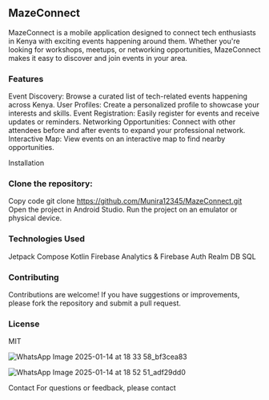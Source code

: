 
## MazeConnect
MazeConnect is a mobile application designed to connect tech enthusiasts in Kenya with exciting events happening around them. Whether you're looking for workshops, meetups, or networking opportunities, MazeConnect makes it easy to discover and join events in your area.

### Features
Event Discovery: Browse a curated list of tech-related events happening across Kenya.
User Profiles: Create a personalized profile to showcase your interests and skills.
Event Registration: Easily register for events and receive updates or reminders.
Networking Opportunities: Connect with other attendees before and after events to expand your professional network.
Interactive Map: View events on an interactive map to find nearby opportunities.

Installation
### Clone the repository:

Copy code
git clone https://github.com/Munira12345/MazeConnect.git
Open the project in Android Studio.
Run the project on an emulator or physical device.

### Technologies Used
Jetpack Compose
Kotlin
Firebase Analytics & Firebase Auth
Realm DB 
SQL 

### Contributing
Contributions are welcome! If you have suggestions or improvements, please fork the repository and submit a pull request.

### License
MIT

![WhatsApp Image 2025-01-14 at 18 33 58_bf3cea83](https://github.com/user-attachments/assets/2ddbe631-7deb-498f-ac13-a207abe17b66)

![WhatsApp Image 2025-01-14 at 18 52 51_adf29dd0](https://github.com/user-attachments/assets/91fb2354-f75f-4bb1-88d1-203edd2b2901)





Contact
For questions or feedback, please contact
